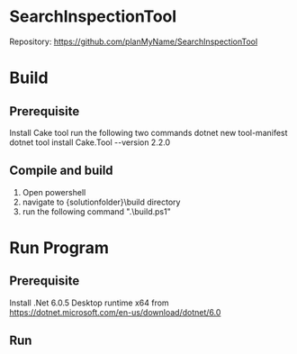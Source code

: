 # SearchInspectionTool

Repository: https://github.com/planMyName/SearchInspectionTool

# Build

## Prerequisite

Install Cake tool
 run the following two commands
    dotnet new tool-manifest
    dotnet tool install Cake.Tool --version 2.2.0

## Compile and build
1. Open powershell
2. navigate to {solutionfolder}\build directory
3. run the following command ".\build.ps1"

# Run Program

## Prerequisite 

Install .Net 6.0.5 Desktop runtime x64 from
https://dotnet.microsoft.com/en-us/download/dotnet/6.0

## Run
